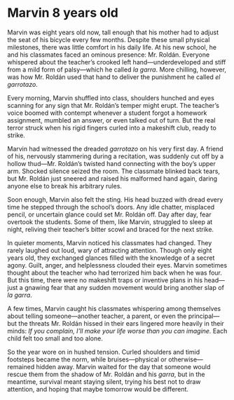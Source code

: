 # Marvin 8 years old

Marvin was eight years old now, tall enough that his mother had to adjust the seat of his bicycle every few months. Despite these small physical milestones, there was little comfort in his daily life. At his new school, he and his classmates faced an ominous presence: Mr. Roldán. Everyone whispered about the teacher’s crooked left hand—underdeveloped and stiff from a mild form of palsy—which he called *la garra*. More chilling, however, was how Mr. Roldán used that hand to deliver the punishment he called *el garrotazo*.

Every morning, Marvin shuffled into class, shoulders hunched and eyes scanning for any sign that Mr. Roldán’s temper might erupt. The teacher’s voice boomed with contempt whenever a student forgot a homework assignment, mumbled an answer, or even talked out of turn. But the real terror struck when his rigid fingers curled into a makeshift club, ready to strike.  

Marvin had witnessed the dreaded *garrotazo* on his very first day. A friend of his, nervously stammering during a recitation, was suddenly cut off by a hollow thud—Mr. Roldán’s twisted hand connecting with the boy’s upper arm. Shocked silence seized the room. The classmate blinked back tears, but Mr. Roldán just sneered and raised his malformed hand again, daring anyone else to break his arbitrary rules.  

Soon enough, Marvin also felt the sting. His head buzzed with dread every time he stepped through the school’s doors. Any idle chatter, misplaced pencil, or uncertain glance could set Mr. Roldán off. Day after day, fear overtook the students. Some of them, like Marvin, struggled to sleep at night, reliving their teacher’s bitter scowl and braced for the next strike.  

In quieter moments, Marvin noticed his classmates had changed. They rarely laughed out loud, wary of attracting attention. Though only eight years old, they exchanged glances filled with the knowledge of a secret agony. Guilt, anger, and helplessness clouded their eyes. Marvin sometimes thought about the teacher who had terrorized him back when he was four. But this time, there were no makeshift traps or inventive plans in his head—just a gnawing fear that any sudden movement would bring another slap of *la garra*.  

A few times, Marvin caught his classmates whispering among themselves about telling someone—another teacher, a parent, or even the principal—but the threats Mr. Roldán hissed in their ears lingered more heavily in their minds: *If you complain, I’ll make your life worse than you can imagine.* Each child felt too small and too alone.  

So the year wore on in hushed tension. Curled shoulders and timid footsteps became the norm, while bruises—physical or otherwise—remained hidden away. Marvin waited for the day that someone would rescue them from the shadow of Mr. Roldán and his *garra*, but in the meantime, survival meant staying silent, trying his best not to draw attention, and hoping that maybe tomorrow would be different.  
